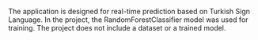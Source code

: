 The application is designed for real-time prediction based on Turkish Sign Language. In the project, the RandomForestClassifier model was used for training. The project does not include a dataset or a trained model.
